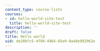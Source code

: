 ```yaml
---
content_type: course-lists
courses:
- id: hello-world-site-test
  title: hello-world-site-test
description: ''
draft: false
title: Hello world
uid: de20bfc5-4f98-4964-85e9-9a4de992962e
---
```

